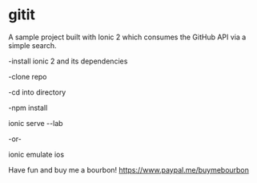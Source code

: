# gitit
A sample project built with Ionic 2 which consumes the GitHub API via a simple search.


-install ionic 2 and its dependencies

-clone repo

-cd into directory

-npm install


ionic serve --lab 

-or-

ionic emulate ios 


Have fun and buy me a bourbon! https://www.paypal.me/buymebourbon

